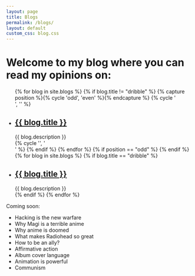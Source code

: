 ```yaml
---
layout: page
title: Blogs
permalink: /blogs/
layout: default
custom_css: blog.css
---
```


<h1>
    Welcome to my blog where you can read my opinions on:
</h1>

<ul class="blog-list">
    {% for blog in site.blogs %}
      {% if blog.title != "dribble" %}
        {% capture position %}{% cycle 'odd', 'even' %}{% endcapture %}
        {% cycle '<div class="flex-grid">', '' %}
          <li class="col">
            <h2><a href="{{ blog.url }}">{{ blog.title }}</a></h2>
            <span class="post-meta">{{ blog.description }}</span>
          </li>
        {% cycle '', '</div>' %}
      {% endif %}
    {% endfor %}
    {% if position == "odd" %}
      </div>
    {% endif %}
    <!-- Put dribble at the end -->
    {% for blog in site.blogs %}
      {% if blog.title == "dribble" %}
        <div class="flex-grid">
          <li class="col">
            <h2><a href="{{ blog.url }}">{{ blog.title }}</a></h2>
            <span class="post-meta">{{ blog.description }}</span>
          </li>
        </div>
      {% endif %}
    {% endfor %}
</ul>

Coming soon:

*  Hacking is the new warfare
*  Why Magi is a terrible anime
*  Why anime is doomed
*  What makes Radiohead so great
*  How to be an ally?
*  Affirmative action
*  Album cover language
*  Animation is powerful
*  Communism